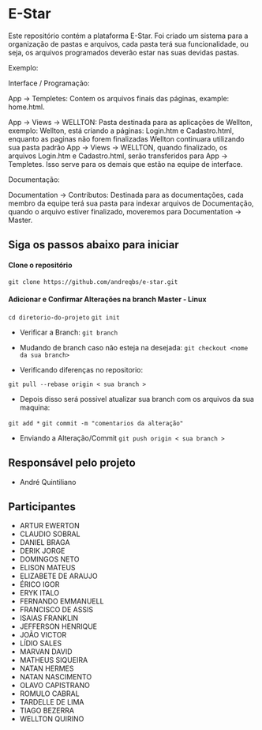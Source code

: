 # E-Star

Este repositório contém a plataforma E-Star. Foi criado um sistema para a organização de pastas e arquivos, cada pasta terá sua funcionalidade, ou seja, os arquivos programados deverão estar nas suas devidas pastas.

Exemplo:

Interface / Programação:

App →  Templetes: Contem os arquivos finais das páginas, example: home.html.

App →  Views → WELLTON: Pasta destinada para as aplicações de Wellton, exemplo: Wellton, está criando a páginas: Login.htm e Cadastro.html, enquanto as paginas não forem finalizadas Wellton continuara utilizando sua pasta padrão App →  Views → WELLTON, quando finalizado, os arquivos  Login.htm e Cadastro.html, serão transferidos para App →  Templetes. Isso serve para os demais que estão na equipe de interface.

Documentação:

Documentation → Contributos: Destinada para as documentações, cada membro da equipe terá sua pasta para indexar arquivos de Documentação, quando o arquivo estiver finalizado, moveremos para Documentation → Master.


## Siga os passos abaixo para iniciar ##

#### Clone o repositório ####
`git clone https://github.com/andreqbs/e-star.git`

#### Adicionar e Confirmar Alterações na branch Master - Linux ####
`cd diretorio-do-projeto`
`git init`

* Verificar a Branch:
`git branch`

* Mudando de branch caso não esteja na desejada:
`git checkout <nome da sua branch>`

* Verificando diferenças no repositorio:

`git pull --rebase origin < sua branch >`

* Depois disso será possivel atualizar sua branch com os arquivos da sua maquina:

`git add *`
`git commit -m "comentarios da alteração"`
* Enviando a Alteração/Commit
`git push origin < sua branch >`

## Responsável pelo projeto ##

* André Quintiliano

## Participantes ##

* ARTUR EWERTON
* CLAUDIO SOBRAL
* DANIEL BRAGA
* DERIK JORGE
* DOMINGOS NETO
* ELISON MATEUS
* ELIZABETE DE ARAUJO
* ÉRICO IGOR
* ERYK ITALO
* FERNANDO EMMANUELL
* FRANCISCO DE ASSIS
* ISAIAS FRANKLIN
* JEFFERSON HENRIQUE
* JOÃO VICTOR
* LÍDIO SALES
* MARVAN DAVID
* MATHEUS SIQUEIRA
* NATAN HERMES
* NATAN NASCIMENTO
* OLAVO CAPISTRANO
* ROMULO CABRAL
* TARDELLE DE LIMA
* TIAGO BEZERRA
* WELLTON QUIRINO
